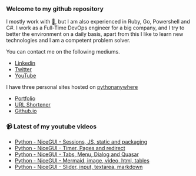 ### Welcome to my github repository

I mostly work with [:snake:](https://www.python.org/), but I am also experienced in Ruby, Go, Powershell and C#. I work as a Full-Time DevOps engineer for a big company, and I try to better the environment on a daily basis, apart from this I like to learn new technologies and I am a competent problem solver.

You can contact me on the following mediums.
- [Linkedin](https://www.linkedin.com/in/r3ap3rpy)
- [Twitter](https://twitter.com/r3ap3rpy)
- [YouTube](https://www.youtube.com/channel/UC1qkMXH8d2I9DDAtBSeEHqg)

I have three personal sites hosted on [pythonanywhere](https://www.pythonanywhere.com/)
- [Portfolio](http://r3ap3rpy.pythonanywhere.com/)
- [URL Shortener](http://shortenpy.pythonanywhere.com/)
- [Github.io](https://r3ap3rpy.github.io/)

### :video_camera: Latest of my youtube videos
<!-- YOUTUBE:START -->
- [Python - NiceGUI - Sessions, JS, static and packaging](https://www.youtube.com/watch?v=aVg3POQD9lQ)
- [Python - NiceGUI - Timer, Pages and redirect](https://www.youtube.com/watch?v=b0d8JwH-xws)
- [Python - NiceGUI - Tabs, Menu, Dialog and Quasar](https://www.youtube.com/watch?v=wqyg8bBkX9U)
- [Python - NiceGUI - Mermaid, image, video, html, tables](https://www.youtube.com/watch?v=8iejc1u3UKM)
- [Python - NiceGUI - Slider, input, textarea, markdown](https://www.youtube.com/watch?v=vEvKHyezKPU)
<!-- YOUTUBE:END -->

